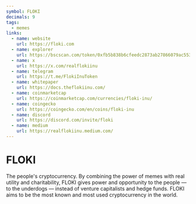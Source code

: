 ```yaml
---
symbol: FLOKI
decimals: 9
tags:
  - memes
links:
  - name: website
    url: https://floki.com
  - name: explorer
    url: https://bscscan.com/token/0xfb5b838b6cfeedc2873ab27866079ac55363d37e
  - name: x
    url: https://x.com/realflokiinu
  - name: telegram
    url: https://t.me/FlokiInuToken
  - name: whitepaper
    url: https://docs.theflokiinu.com/
  - name: coinmarketcap
    url: https://coinmarketcap.com/currencies/floki-inu/
  - name: coingecko
    url: https://coingecko.com/en/coins/floki-inu
  - name: discord
    url: https://discord.com/invite/floki
  - name: medium
    url: https://realflokiinu.medium.com/
---
```


# FLOKI

The people's cryptocurrency. By combining the power of memes with real utility and charitability, FLOKI gives power and opportunity to the people — to the underdogs — instead of venture capitalists and hedge funds. FLOKI aims to be the most known and most used cryptocurrency in the world.
